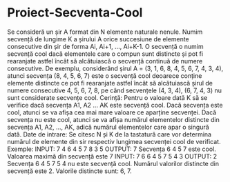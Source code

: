 # Proiect-Secventa-Cool
Se consideră un șir A format din N elemente naturale nenule. 
Numim secvență de lungime K a șirului A orice succesiune de elemente consecutive din șir de forma Ai, Ai+1, ..., Ai+K-1.
O secvență o numim secvență cool dacă elementele care o compun sunt distincte și pot fi rearanjate astfel încât să alcătuiască o secvență continuă de numere consecutive. 
De exemplu, considerând șirul 
A = (3, 1, 6, 8, 4, 5, 6, 7, 4, 3, 4), atunci secvența (8, 4, 5, 6, 7) este o secvență cool deoarece conține elemente distincte ce pot fi rearanjate astfel încât să alcătuiască șirul de numere consecutive 4, 5, 6, 7, 8, pe când secvențele (4, 3, 4), (6, 7, 4, 3) nu sunt considerate secvențe cool.
Cerință:
    Pentru o valoare dată K să se verifice dacă secvența A1, A2 ... AK este secvență cool. 
    Dacă secvența este cool, atunci se va afișa cea mai mare valoare ce aparține secvenței. 
    Dacă secvența nu este cool, atunci se va afișa numărul elementelor distincte din secvența 
A1, A2, ..., AK, adică numărul elementelor care apar o singură dată.
Date de intrare:
    Se citesc N și K de la tastatură care vor determina numărul de elemente din sir respectiv lungimea secvenței cool de verificat.
Exemple:
INPUT:
7 4
6 4 5 7 8 3 5
OUTPUT: 
7
Secvența 6 4 5 7 este cool.
Valoarea maximă din secvență este 7
INPUT:
7 6
6 4 5 7 5 4 3
OUTPUT:
2
Secvența 6 4 5 7 5 4 nu este secvență cool. Numărul valorilor distincte din secvență este 2. Valorile distincte sunt: 6, 7.
